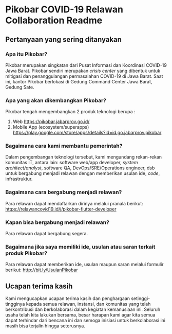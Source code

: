 # Pikobar COVID-19 Relawan Collaboration Readme

## Pertanyaan yang sering ditanyakan
### Apa itu Pikobar?
Pikobar merupakan singkatan dari Pusat Informasi dan Koordinasi COVID-19 Jawa Barat. Pikobar sendiri merupakan _crisis center_ yang dibentuk untuk mitigasi dan penanggulangan permasalahan COVID-19 di Jawa Barat. Saat ini, kantor Pikobar berlokasi di Gedung Command Center Jawa Barat, Gedung Sate.

### Apa yang akan dikembangkan Pikobar?
Pikobar tengah mengembangkan 2 produk teknologi berupa :
1. Web https://pikobar.jabarprov.go.id/
2. Mobile App (ecosystem/superapps) https://play.google.com/store/apps/details?id=id.go.jabarprov.pikobar

### Bagaimana cara kami membantu pemerintah?
Dalam pengembangan teknologi tersebut, kami mengundang rekan-rekan komunitas IT, antara lain: software web/app developer, _system architect/analyst_, software QA, DevOps/SRE/Operations engineer, dsb untuk bergabung menjadi relawan dengan memberikan usulan ide, _code_, infrastruktur.

### Bagaimana cara bergabung menjadi relawan?
Para relawan dapat mendaftarkan dirinya melalui pranala berikut: https://relawancovid19.id/j/pikobar-flutter-developer

### Kapan bisa bergabung menjadi relawan?
Para relawan dapat bergabung segera.

### Bagaimana jika saya memiliki ide, usulan atau saran terkait produk Pikobar?
Para relawan dapat memberikan ide, usulan maupun saran melalui formulir berikut: http://bit.ly/UsulanPikobar

## Ucapan terima kasih
Kami mengucapkan ucapan terima kasih dan penghargaan setinggi-tingginya kepada semua relawan, instansi, dan komunitas yang telah berkontribusi dan berkolaborasi dalam kegiatan kemanusiaan ini. Seluruh usaha telah kita lakukan bersama, besar harapan kami agar kita semua dapat terhindar dari bencana ini dan semoga inisiasi untuk berkolaborasi ini masih bisa terjalin hingga seterusnya. 
